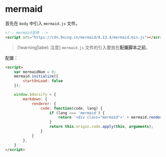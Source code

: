# mermaid

首先在 `body` 中引入 `mermaid.js` 文件。

```html
<!-- mermaid支持 -->
<script src="https://cdn.9xing.cn/mermaid/8.13.4/mermaid.min.js"></script>
```

> [!warning|label: 注意]
> `mermaid.js` 文件的引入要放在**配置脚本之前**。

配置：

```html
<script>
    var mermaidNum = 0;
    mermaid.initialize({
        startOnLoad: false
    });

    window.$docsify = {
        markdown: {
            renderer: {
                code: function(code, lang) {
                    if (lang === 'mermaid') {
                        return '<div class="mermaid">' + mermaid.render('mermaid-svg-' + mermaidNum++, code) + '</div>';
                    }
                    return this.origin.code.apply(this, arguments);
                }
            }
        },
    }
</script>
```
